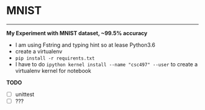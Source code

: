 # MNIST
---
**My Experiment with MNIST dataset, ~99.5% accuracy**
- I am using Fstring and typing hint so at lease Python3.6
- create a virtualenv
- `pip install -r requirents.txt`
- I have to do `ipython kernel install --name "csc497" --user` to create a virtualenv kernel for notebook

**TODO**
- [ ] unittest
- [ ] ???